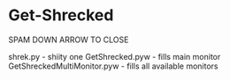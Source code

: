 # Get-Shrecked

SPAM DOWN ARROW TO CLOSE

shrek.py - shiity one
GetShrecked.pyw - fills main monitor
GetShreckedMultiMonitor.pyw - fills all available monitors
